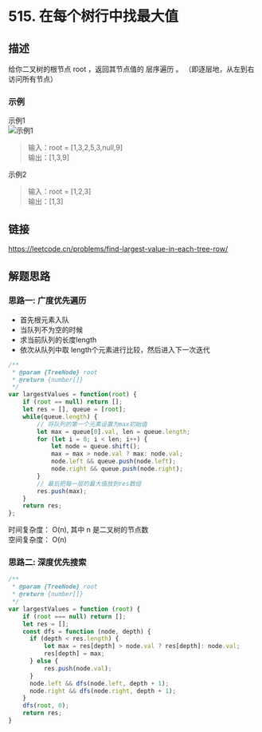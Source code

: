 # 515. 在每个树行中找最大值
## 描述
给你二叉树的根节点 root ，返回其节点值的 层序遍历 。 （即逐层地，从左到右访问所有节点）             

### 示例
示例1   
![示例1](https://img-blog.csdnimg.cn/c40abfc6f32946da90936c69f9230f3f.png)  
> 输入：root = [1,3,2,5,3,null,9]              
> 输出：[1,3,9]                

示例2      
> 输入：root = [1,2,3]  
> 输出：[1,3]               
 
## 链接
https://leetcode.cn/problems/find-largest-value-in-each-tree-row/                    

## 解题思路   
### 思路一: 广度优先遍历             
- 首先根元素入队
- 当队列不为空的时候
- 求当前队列的长度length
- 依次从队列中取 length个元素进行比较，然后进入下一次迭代
```javascript
/**
 * @param {TreeNode} root
 * @return {number[]}
 */
var largestValues = function(root) {
    if (root == null) return [];
    let res = [], queue = [root];
    while(queue.length) {
        // 将队列的第一个元素设置为max初始值
        let max = queue[0].val, len = queue.length;
        for (let i = 0; i < len; i++) {
            let node = queue.shift();
            max = max > node.val ? max: node.val;
            node.left && queue.push(node.left);
            node.right && queue.push(node.right);
        }
        // 最后把每一层的最大值放到res数组
        res.push(max);
    }
    return res;
};
```
时间复杂度： O(n), 其中 n 是二叉树的节点数     
空间复杂度： O(n)    

### 思路二: 深度优先搜索  
```javascript
/**
 * @param {TreeNode} root
 * @return {number[]}
 */
var largestValues = function (root) {
    if (root === null) return [];
    let res = [];
    const dfs = function (node, depth) {
      if (depth < res.length) { 
          let max = res[depth] > node.val ? res[depth]: node.val;
          res[depth] = max;
      } else {
          res.push(node.val); 
      } 
      node.left && dfs(node.left, depth + 1);
      node.right && dfs(node.right, depth + 1);
    }
    dfs(root, 0);
    return res;
}
```